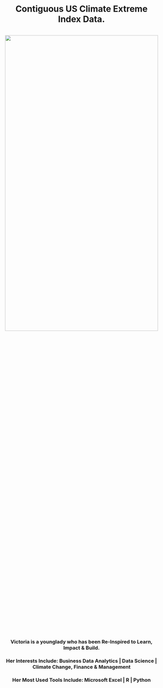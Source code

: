<!DOCTYPE HTML>
<html>
<head>
  <meta charset="utf-8">
  <meta name="viewport" content="width=device-width, initial-scale=1.0"> 
  </head>
 
<body> 
  
  <h1 align="center"> Contiguous US Climate Extreme Index Data. </h1>
  
  
   <br>                 
  <div >
      <img src="github_victoria_okesipe.JPG" width="100%" height="50%" >
  </div>
   <br/>
 
 <h3 align="center"> Victoria is a younglady who has been Re-Inspired to Learn, Impact & Build. </h3>
 <h3 align="center"> Her Interests Include: Business Data Analytics | Data Science | Climate Change, Finance & Management </h3>
 <h3 align="center"> Her Most Used Tools Include: Microsoft Excel | R | Python </h3>
  
 
  
    
    
</body>
</html>
